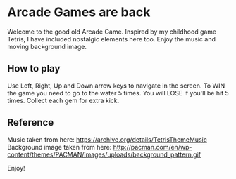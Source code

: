 # Arcade Games are back

Welcome to the good old Arcade Game.
Inspired by my childhood game Tetris, I have included nostalgic elements here too.
Enjoy the music and moving background image.

## How to play

Use Left, Right, Up and Down arrow keys to navigate in the screen.
To WIN the game you need to go to the water 5 times. You will LOSE if you'll be hit 5 times.
Collect each gem for extra kick.

## Reference
Music taken from here: https://archive.org/details/TetrisThemeMusic
Background image taken from here: http://pacman.com/en/wp-content/themes/PACMAN/images/uploads/background_pattern.gif

Enjoy!
